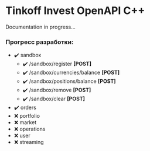 # Tinkoff Invest OpenAPI C++
Documentation in progress...

### Прогресс разработки: 
* :heavy_check_mark: sandbox
    * :heavy_check_mark: /sandbox/register **\[POST\]**
    * :heavy_check_mark: /sandbox/currencies/balance **\[POST\]**
    * :heavy_check_mark: /sandbox/positions/balance **\[POST\]**
    * :heavy_check_mark: /sandbox/remove **\[POST\]**
    * :heavy_check_mark: /sandbox/clear **\[POST\]**
* :heavy_check_mark: orders
* :x: portfolio
* :x: market
* :x: operations
* :x: user
* :x: streaming
